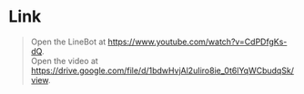 # Link
> Open the LineBot at https://www.youtube.com/watch?v=CdPDfgKs-dQ.  
> Open the video at https://drive.google.com/file/d/1bdwHvjAl2uIiro8ie_0t6lYqWCbudqSk/view.
